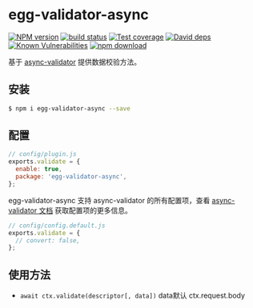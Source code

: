 # egg-validator-async

[![NPM version][npm-image]][npm-url]
[![build status][travis-image]][travis-url]
[![Test coverage][codecov-image]][codecov-url]
[![David deps][david-image]][david-url]
[![Known Vulnerabilities][snyk-image]][snyk-url]
[![npm download][download-image]][download-url]

[npm-image]: https://img.shields.io/npm/v/egg-validator-async.svg?style=flat-square

[npm-url]: https://npmjs.org/package/egg-validator-async

[travis-image]: https://img.shields.io/travis/eggjs/egg-validator-async.svg?style=flat-square

[travis-url]: https://travis-ci.org/eggjs/egg-validator-async

[codecov-image]: https://img.shields.io/codecov/c/github/eggjs/egg-validator-async.svg?style=flat-square

[codecov-url]: https://codecov.io/github/eggjs/egg-validator-async?branch=master

[david-image]: https://img.shields.io/david/eggjs/egg-validator-async.svg?style=flat-square

[david-url]: https://david-dm.org/eggjs/egg-validator-async

[snyk-image]: https://snyk.io/test/npm/egg-validator-async/badge.svg?style=flat-square

[snyk-url]: https://snyk.io/test/npm/egg-validator-async

[download-image]: https://img.shields.io/npm/dm/egg-validator-async.svg?style=flat-square

[download-url]: https://npmjs.org/package/egg-validator-async

基于 [async-validator](https://github.com/yiminghe/async-validator) 提供数据校验方法。

## 安装

```bash
$ npm i egg-validator-async --save
```

## 配置

```js
// config/plugin.js
exports.validate = {
  enable: true,
  package: 'egg-validator-async',
};
```

egg-validator-async 支持 async-validator 的所有配置项，查看 [async-validator 文档](https://github.com/yiminghe/async-validator) 获取配置项的更多信息。

```js
// config/config.default.js
exports.validate = {
  // convert: false,
};
```

## 使用方法

- `await ctx.validate(descriptor[, data])` data默认 ctx.request.body
